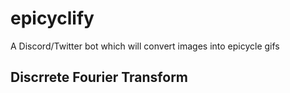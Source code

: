 # epicyclify
A Discord/Twitter bot which will convert images into epicycle gifs

## Discrrete Fourier Transform